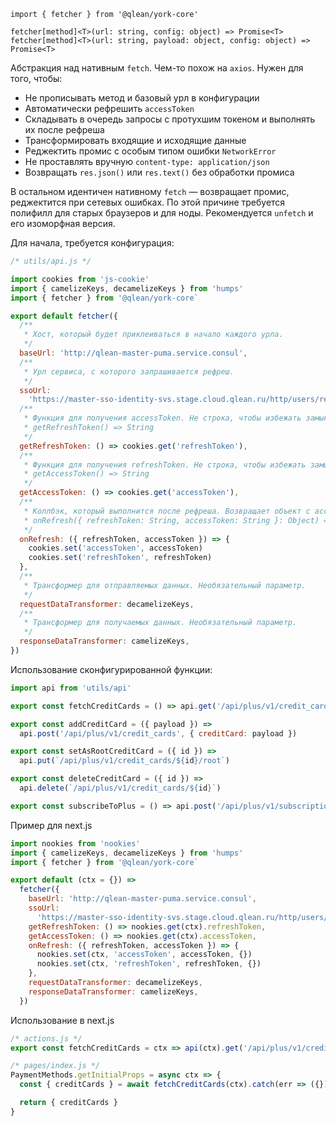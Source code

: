 `import { fetcher } from '@qlean/york-core'`

`fetcher[method]<T>(url: string, config: object) => Promise<T>`
`fetcher[method]<T>(url: string, payload: object, config: object) => Promise<T>`

Абстракция над нативным `fetch`. Чем-то похож на `axios`. Нужен для того, чтобы:

- Не прописывать метод и базовый урл в конфигурации
- Автоматически рефрешить `accessToken`
- Складывать в очередь запросы с протухшим токеном и выполнять их после рефреша
- Трансформировать входящие и исходящие данные
- Реджектить промис с особым типом ошибки `NetworkError`
- Не проставлять вручную `content-type: application/json`
- Возвращать `res.json()` или `res.text()` без обработки промиса

В остальном идентичен нативному `fetch` — возвращает промис, реджектится при сетевых ошибках. По этой причине требуется полифилл для старых браузеров и для ноды. Рекомендуется `unfetch` и его изоморфная версия.

Для начала, требуется конфигурация:

```js static
/* utils/api.js */

import cookies from 'js-cookie'
import { camelizeKeys, decamelizeKeys } from 'humps'
import { fetcher } from '@qlean/york-core`

export default fetcher({
  /**
   * Хост, который будет приклеиваться в начало каждого урла.
   */
  baseUrl: 'http://qlean-master-puma.service.consul',
  /**
   * Урл сервиса, с которого запрашивается рефреш.
   */
  ssoUrl:
    'https://master-sso-identity-svs.stage.cloud.qlean.ru/http/users/refreshToken/?refreshToken=',
  /**
   * Функция для получения accessToken. Не строка, чтобы избежать замыкания.
   * getRefreshToken() => String
   */
  getRefreshToken: () => cookies.get('refreshToken'),
  /**
   * Функция для получения refreshToken. Не строка, чтобы избежать замыкания.
   * getAccessToken() => String
   */
  getAccessToken: () => cookies.get('accessToken'),
  /**
   * Коллбэк, который выполнится после рефреша. Возвращает объект с accessToken и refreshToken
   * onRefresh({ refreshToken: String, accessToken: String }: Object) => void
   */
  onRefresh: ({ refreshToken, accessToken }) => {
    cookies.set('accessToken', accessToken)
    cookies.set('refreshToken', refreshToken)
  },
  /**
   * Трансформер для отправляемых данных. Необязательный параметр.
   */
  requestDataTransformer: decamelizeKeys,
  /**
   * Трансформер для получаемых данных. Необязательный параметр.
   */
  responseDataTransformer: camelizeKeys,
})
```

Использование сконфигурированной функции:

```js static
import api from 'utils/api'

export const fetchCreditCards = () => api.get('/api/plus/v1/credit_cards')

export const addCreditCard = ({ payload }) =>
  api.post('/api/plus/v1/credit_cards', { creditCard: payload })

export const setAsRootCreditCard = ({ id }) =>
  api.put(`/api/plus/v1/credit_cards/${id}/root`)

export const deleteCreditCard = ({ id }) =>
  api.delete(`/api/plus/v1/credit_cards/${id}`)

export const subscribeToPlus = () => api.post('/api/plus/v1/subscriptions')
```

Пример для next.js

```js static
import nookies from 'nookies'
import { camelizeKeys, decamelizeKeys } from 'humps'
import { fetcher } from '@qlean/york-core`

export default (ctx = {}) =>
  fetcher({
    baseUrl: 'http://qlean-master-puma.service.consul',
    ssoUrl:
      'https://master-sso-identity-svs.stage.cloud.qlean.ru/http/users/refreshToken/?refreshToken=',
    getRefreshToken: () => nookies.get(ctx).refreshToken,
    getAccessToken: () => nookies.get(ctx).accessToken,
    onRefresh: ({ refreshToken, accessToken }) => {
      nookies.set(ctx, 'accessToken', accessToken, {})
      nookies.set(ctx, 'refreshToken', refreshToken, {})
    },
    requestDataTransformer: decamelizeKeys,
    responseDataTransformer: camelizeKeys,
  })
```

Использование в next.js

```js static
/* actions.js */
export const fetchCreditCards = ctx => api(ctx).get('/api/plus/v1/credit_cards')

/* pages/index.js */
PaymentMethods.getInitialProps = async ctx => {
  const { creditCards } = await fetchCreditCards(ctx).catch(err => ({}))

  return { creditCards }
}
```
